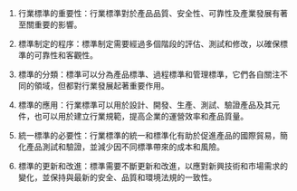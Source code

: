 1. 行業標準的重要性：行業標準對於產品品質、安全性、可靠性及產業發展有著至關重要的影響。

2. 標準制定的程序：標準制定需要經過多個階段的評估、測試和修改，以確保標準的可靠性和客觀性。

3. 標準的分類：標準可以分為產品標準、過程標準和管理標準，它們各自關注不同的領域，但都對行業發展起著重要作用。

4. 標準的應用：行業標準可以用於設計、開發、生產、測試、驗證產品及其元件，也可以用於建立行業規範，提高企業的運營效率和產品質量。

5. 統一標準的必要性：行業標準的統一和標準化有助於促進產品的國際貿易，簡化產品測試和驗證，並減少因不同標準帶來的成本和風險。

6. 標準的更新和改進：標準需要不斷更新和改進，以應對新興技術和市場需求的變化，並保持與最新的安全、品質和環境法規的一致性。